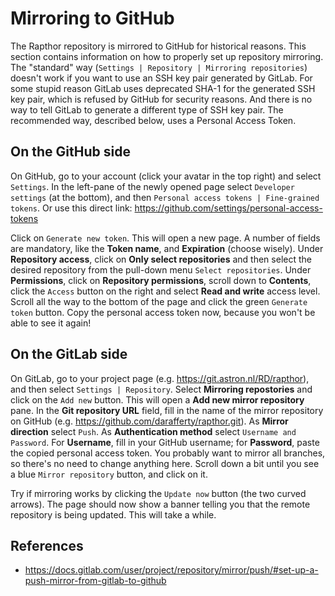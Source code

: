 # Mirroring to GitHub

The Rapthor repository is mirrored to GitHub for historical reasons. This section contains information on how to properly set up repository mirroring. The "standard" way (`Settings | Repository | Mirroring repositories`) doesn't work if you want to use an SSH key pair generated by GitLab. For some stupid reason GitLab uses deprecated SHA-1 for the generated SSH key pair, which is refused by GitHub for security reasons. And there is no way to tell GitLab to generate a different type of SSH key pair. The recommended way, described below, uses a Personal Access Token.



## On the GitHub side

On GitHub, go to your account (click your avatar in the top right) and select `Settings`. In the left-pane of the newly opened page select `Developer settings` (at the bottom), and then `Personal access tokens | Fine-grained tokens`. Or use this direct link: https://github.com/settings/personal-access-tokens

Click on `Generate new token`. This will open a new page. A number of fields are mandatory, like the  **Token name**, and **Expiration** (choose wisely). Under **Repository access**, click on **Only select repositories** and then select the desired repository from the pull-down menu `Select repositories`. Under **Permissions**, click on **Repository permissions**, scroll down to **Contents**, click the `Access` button on the right and select **Read and write** access level. Scroll all the way to the bottom of the page and click the green `Generate token` button. Copy the personal access token now, because you won't be able to see it again!



## On the GitLab side

On GitLab, go to your project page (e.g. https://git.astron.nl/RD/rapthor), and then select `Settings | Repository`. Select **Mirroring repostories** and click on the `Add new` button. This will open a **Add new mirror repository** pane. In the **Git repository URL** field, fill in the name of the mirror repository on GitHub (e.g. https://github.com/darafferty/rapthor.git). As **Mirror direction** select `Push`. As **Authentication method** select `Username and Password`. For **Username**, fill in your GitHub username; for **Password**, paste the copied personal access token. You probably want to mirror all branches, so there's no need to change anything here. Scroll down a bit until you see a blue `Mirror repository` button, and click on it. 

Try if mirroring works by clicking the `Update now` button (the two curved arrows). The page should now show a banner telling you that the remote repository is being updated. This will take a while. 



## References

- https://docs.gitlab.com/user/project/repository/mirror/push/#set-up-a-push-mirror-from-gitlab-to-github
